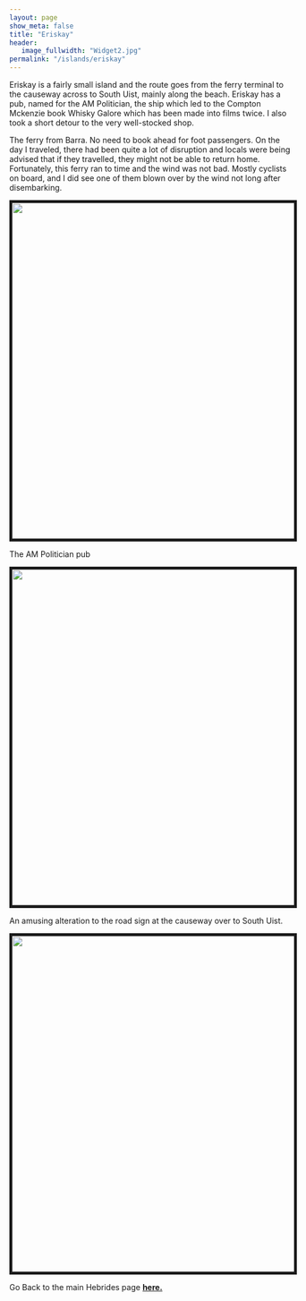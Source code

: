 ```yaml
---
layout: page
show_meta: false
title: "Eriskay"
header:
   image_fullwidth: "Widget2.jpg"
permalink: "/islands/eriskay"
---
```

Eriskay is a fairly small island and the route goes from the ferry terminal to the causeway across to South Uist, mainly along the beach. Eriskay has a pub, named for the AM Politician, the ship which led to the Compton Mckenzie book Whisky Galore which has been made into films twice. I also took a short detour to the very well-stocked shop.

The ferry from Barra. No need to book ahead for foot passengers. On the day I traveled, there had been quite a lot of disruption and locals were being advised that if they travelled, they might not be able to return home. Fortunately, this ferry ran to time and the wind was not bad. Mostly cyclists on board, and I did see one of them blown over by the wind not long after disembarking.

<img src="{{ site.urlimg }}IMG_20190904_101230150.jpg" width="800" height="600" border="5">

The AM Politician pub

<img src="{{ site.urlimg }}IMG_20190904_102715177.jpg" width="800" height="600" border="5">

An amusing alteration to the road sign at the causeway over to South Uist.

<img src="{{ site.urlimg }}IMG_20190904_104701778_HDR.jpg" width="800" height="600" border="5">

Go Back to the main Hebrides page **<a href="{{ site.url }}{{ site.baseurl }}/islands/hebrides">here.</a>**
